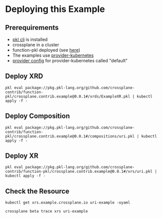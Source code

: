 # Deploying this Example

## Prerequirements
* [pkl cli](https://pkl-lang.org/main/current/pkl-cli/index.html#installation) is installed
* crossplane in a cluster
* function-pkl deployed (see [here](../../README.md))
* The examples use [provider-kubernetes](https://marketplace.upbound.io/providers/crossplane-contrib/provider-kubernetes)
* [provider config](https://marketplace.upbound.io/providers/crossplane-contrib/provider-kubernetes/v0.14.0/resources/kubernetes.crossplane.io/ProviderConfig/v1alpha1) for provider-kubernetes called "default"

## Deploy XRD
```shell
pkl eval package://pkg.pkl-lang.org/github.com/crossplane-contrib/function-pkl/crossplane.contrib.example@0.0.1#/xrds/ExampleXR.pkl | kubectl apply -f -
```
## Deploy Composition
```shell
pkl eval package://pkg.pkl-lang.org/github.com/crossplane-contrib/function-pkl/crossplane.contrib.example@0.0.1#/compositions/uri.pkl | kubectl apply -f -
```
## Deploy XR
```shell
pkl eval package://pkg.pkl-lang.org/github.com/crossplane-contrib/function-pkl/crossplane.contrib.example@0.0.1#/xrs/uri.pkl | kubectl apply -f -
```

## Check the Resource
```shell
kubectl get xrs.example.crossplane.io uri-example -oyaml

crossplane beta trace xrs uri-example
```
